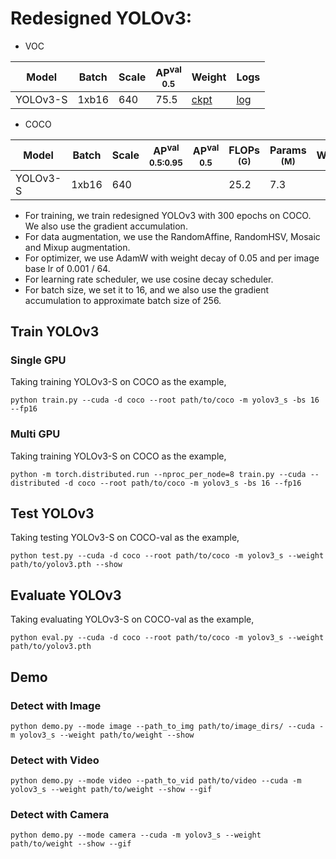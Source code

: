 # Redesigned YOLOv3:

- VOC

|   Model  | Batch | Scale | AP<sup>val<br>0.5 | Weight |  Logs  |
|----------|-------|-------|-------------------|--------|--------|
| YOLOv3-S | 1xb16 |  640  |       75.5        | [ckpt](https://github.com/yjh0410/YOLO-Tutorial-v3/releases/download/yolo_tutorial_ckpt/yolov3_s_voc.pth) | [log](https://github.com/yjh0410/YOLO-Tutorial-v3/releases/download/yolo_tutorial_ckpt/YOLOv3-S-VOC.txt) |

- COCO

|   Model  | Batch | Scale | AP<sup>val<br>0.5:0.95 | AP<sup>val<br>0.5 | FLOPs<br><sup>(G) | Params<br><sup>(M) | Weight |  Logs  |
|----------|-------|-------|------------------------|-------------------|-------------------|--------------------|--------|--------|
| YOLOv3-S | 1xb16 |  640  |                    |               |   25.2            |   7.3             |  |  |

- For training, we train redesigned YOLOv3 with 300 epochs on COCO. We also use the gradient accumulation.
- For data augmentation, we use the RandomAffine, RandomHSV, Mosaic and Mixup augmentation.
- For optimizer, we use AdamW with weight decay of 0.05 and per image base lr of 0.001 / 64.
- For learning rate scheduler, we use cosine decay scheduler.
- For batch size, we set it to 16, and we also use the gradient accumulation to approximate batch size of 256.


## Train YOLOv3
### Single GPU
Taking training YOLOv3-S on COCO as the example,
```Shell
python train.py --cuda -d coco --root path/to/coco -m yolov3_s -bs 16 --fp16 
```

### Multi GPU
Taking training YOLOv3-S on COCO as the example,
```Shell
python -m torch.distributed.run --nproc_per_node=8 train.py --cuda --distributed -d coco --root path/to/coco -m yolov3_s -bs 16 --fp16 
```

## Test YOLOv3
Taking testing YOLOv3-S on COCO-val as the example,
```Shell
python test.py --cuda -d coco --root path/to/coco -m yolov3_s --weight path/to/yolov3.pth --show 
```

## Evaluate YOLOv3
Taking evaluating YOLOv3-S on COCO-val as the example,
```Shell
python eval.py --cuda -d coco --root path/to/coco -m yolov3_s --weight path/to/yolov3.pth 
```

## Demo
### Detect with Image
```Shell
python demo.py --mode image --path_to_img path/to/image_dirs/ --cuda -m yolov3_s --weight path/to/weight --show
```

### Detect with Video
```Shell
python demo.py --mode video --path_to_vid path/to/video --cuda -m yolov3_s --weight path/to/weight --show --gif
```

### Detect with Camera
```Shell
python demo.py --mode camera --cuda -m yolov3_s --weight path/to/weight --show --gif
```
